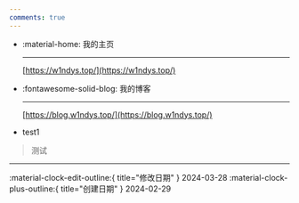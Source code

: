 ```yaml
---
comments: true
---
```


<div class="grid cards" markdown>

-   :material-home: 我的主页 

    ---

    [https://w1ndys.top/](https://w1ndys.top/)

-   :fontawesome-solid-blog: 我的博客 
    
    ---

    [https://blog.w1ndys.top/](https://blog.w1ndys.top/)

-   test1
> 测试
</div>

---

:material-clock-edit-outline:{ title="修改日期" } 2024-03-28
:material-clock-plus-outline:{ title="创建日期" } 2024-02-29
